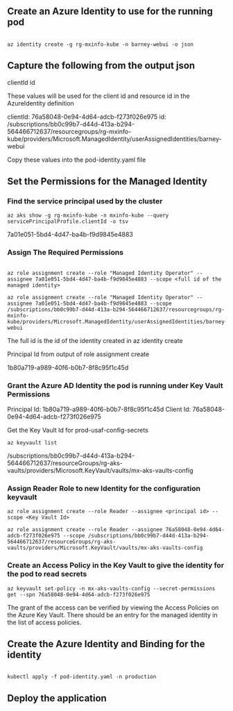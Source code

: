 ## Create an Azure Identity to use for the running pod

````

az identity create -g rg-mxinfo-kube -n barney-webui -o json

````


## Capture the following from the output json

clientId
id


These values will be used for the client id and resource id in the AzureIdentity definition

clientId: 76a58048-0e94-4d64-adcb-f273f026e975
id: /subscriptions/bb0c99b7-d44d-413a-b294-564466712637/resourcegroups/rg-mxinfo-kube/providers/Microsoft.ManagedIdentity/userAssignedIdentities/barney-webui

Copy these values into the pod-identity.yaml file



## Set the Permissions for the Managed Identity

### Find the service principal used by the cluster

````
az aks show -g rg-mxinfo-kube -n mxinfo-kube --query servicePrincipalProfile.clientId -o tsv

````

7a01e051-5bd4-4d47-ba4b-f9d9845e4883


### Assign The Required Permissions

````

az role assignment create --role "Managed Identity Operator" --assignee 7a01e051-5bd4-4d47-ba4b-f9d9845e4883 --scope <full id of the managed identity>

az role assignment create --role "Managed Identity Operator" --assignee 7a01e051-5bd4-4d47-ba4b-f9d9845e4883 --scope /subscriptions/bb0c99b7-d44d-413a-b294-564466712637/resourcegroups/rg-mxinfo-kube/providers/Microsoft.ManagedIdentity/userAssignedIdentities/barney-webui

````

The full id is the id of the identity created in az identity create

Principal Id from output of role assignment create

1b80a719-a989-40f6-b0b7-8f8c95f1c45d


### Grant the Azure AD Identity the pod is running under Key Vault Permissions

Principal Id: 1b80a719-a989-40f6-b0b7-8f8c95f1c45d
Client Id: 76a58048-0e94-4d64-adcb-f273f026e975


Get the Key Vault Id for prod-usaf-config-secrets

````
az keyvault list
````

/subscriptions/bb0c99b7-d44d-413a-b294-564466712637/resourceGroups/rg-aks-vaults/providers/Microsoft.KeyVault/vaults/mx-aks-vaults-config


### Assign Reader Role to new Identity for the configuration keyvault

````
az role assignment create --role Reader --assignee <principal id> --scope <Key Vault Id>

````

````
az role assignment create --role Reader --assignee 76a58048-0e94-4d64-adcb-f273f026e975 --scope /subscriptions/bb0c99b7-d44d-413a-b294-564466712637/resourceGroups/rg-aks-vaults/providers/Microsoft.KeyVault/vaults/mx-aks-vaults-config

````

### Create an Access Policy in the Key Vault to give the identity for the pod to read secrets

````
az keyvault set-policy -n mx-aks-vaults-config --secret-permissions get --spn 76a58048-0e94-4d64-adcb-f273f026e975

````

The grant of the access can be verified by viewing the Access Policies on the Azure Key Vault.  There should be an entry for the managed identity in the list of access policies.


## Create the Azure Identity and Binding for the identity

````

kubectl apply -f pod-identity.yaml -n production

````

## Deploy the application